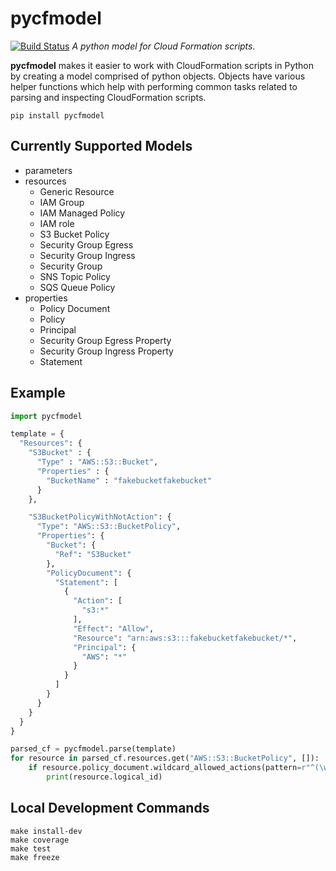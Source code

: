 # pycfmodel
[![Build Status](https://travis-ci.org/Skyscanner/pycfmodel.svg?branch=master)](https://travis-ci.org/Skyscanner/pycfmodel)
*A python model for Cloud Formation scripts.*

**pycfmodel** makes it easier to work with CloudFormation scripts in Python by
creating a model comprised of python objects. Objects have various helper
functions which help with performing common tasks related to parsing and
inspecting CloudFormation scripts.

`pip install pycfmodel`

## Currently Supported Models
* parameters
* resources
    * Generic Resource
    * IAM Group
    * IAM Managed Policy
    * IAM role
    * S3 Bucket Policy
    * Security Group Egress
    * Security Group Ingress
    * Security Group
    * SNS Topic Policy
    * SQS Queue Policy
* properties
    * Policy Document
    * Policy
    * Principal
    * Security Group Egress Property
    * Security Group Ingress Property
    * Statement

## Example
```python
import pycfmodel

template = {
  "Resources": {
    "S3Bucket" : {
      "Type" : "AWS::S3::Bucket",
      "Properties" : {
        "BucketName" : "fakebucketfakebucket"
      }
    },

    "S3BucketPolicyWithNotAction": {
      "Type": "AWS::S3::BucketPolicy",
      "Properties": {
        "Bucket": {
          "Ref": "S3Bucket"
        },
        "PolicyDocument": {
          "Statement": [
            {
              "Action": [
                "s3:*"
              ],
              "Effect": "Allow",
              "Resource": "arn:aws:s3:::fakebucketfakebucket/*",
              "Principal": {
                "AWS": "*"
              }
            }
          ]
        }
      }
    }
  }
}

parsed_cf = pycfmodel.parse(template)
for resource in parsed_cf.resources.get("AWS::S3::BucketPolicy", []):
    if resource.policy_document.wildcard_allowed_actions(pattern=r"^(\w*:){0,1}\*$"):
        print(resource.logical_id)
```
## Local Development Commands
```
make install-dev
make coverage
make test
make freeze
```
